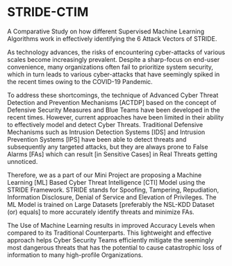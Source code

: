 # STRIDE-CTIM
A Comparative Study on how different Supervised Machine Learning Algorithms work in effectively identifying the 6 Attack Vectors of STRIDE.

As technology advances, the risks of encountering cyber-attacks of various scales become increasingly prevalent. Despite a sharp-focus on end-user convenience, many organizations often fail to prioritize system security, which in turn leads to various cyber-attacks that have seemingly spiked in the recent times owing to the COVID-19 Pandemic.
 
To address these shortcomings, the technique of Advanced Cyber Threat Detection and Prevention Mechanisms [ACTDP] based on the concept of Defensive Security Measures and Blue Teams have been developed in the recent times. However, current approaches have been limited in their ability to effectively model and detect Cyber Threats. Traditional Defensive Mechanisms such as Intrusion Detection Systems [IDS] and Intrusion Prevention Systems [IPS] have been able to detect threats and subsequently any targeted attacks, but they are always prone to False Alarms [FAs] which can result [in Sensitive Cases] in Real Threats getting unnoticed.

Therefore, we as a part of our Mini Project are proposing a Machine Learning [ML] Based Cyber Threat Intelligence [CTI] Model using the STRIDE Framework. STRIDE stands for Spoofing, Tampering, Repudiation, Information Disclosure, Denial of Service and Elevation of Privileges. The ML Model is trained on Large Datasets [preferably the NSL-KDD Dataset (or) equals] to more accurately identify threats and minimize FAs. 

The Use of Machine Learning results in improved Accuracy Levels when compared to its Traditional Counterparts. This lightweight and effective approach helps Cyber Security Teams efficiently mitigate the seemingly most dangerous threats that has the potential to cause catastrophic loss of information to many high-profile Organizations.
